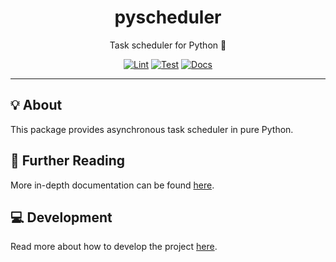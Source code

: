 <h1 align="center">pyscheduler</h1>

<div align="center">

Task scheduler for Python 🐍

[![Lint](https://github.com/radio-aktywne/pyscheduler/actions/workflows/lint.yaml/badge.svg)](https://github.com/radio-aktywne/pyscheduler/actions/workflows/lint.yaml)
[![Test](https://github.com/radio-aktywne/pyscheduler/actions/workflows/test.yaml/badge.svg)](https://github.com/radio-aktywne/pyscheduler/actions/workflows/test.yaml)
[![Docs](https://github.com/radio-aktywne/pyscheduler/actions/workflows/docs.yaml/badge.svg)](https://github.com/radio-aktywne/pyscheduler/actions/workflows/docs.yaml)

</div>

---

## 💡 About

This package provides asynchronous task scheduler in pure Python.

## 📄 Further Reading

More in-depth documentation can be found
[here](https://radio-aktywne.github.io/pyscheduler).

## 💻 Development

Read more about how to develop the project
[here](https://github.com/radio-aktywne/pyscheduler/blob/main/CONTRIBUTING.md).
